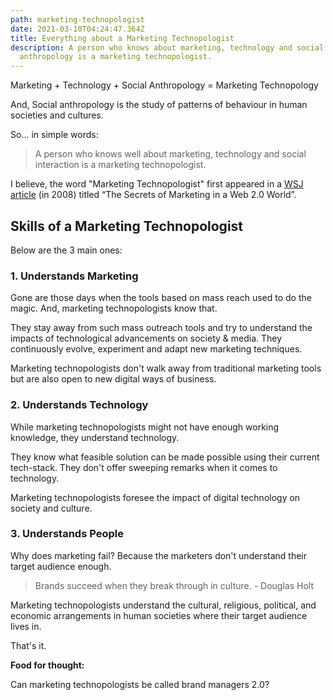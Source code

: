 ```yaml
---
path: marketing-technopologist
date: 2021-03-10T04:24:47.364Z
title: Everything about a Marketing Technopologist
description: A person who knows about marketing, technology and social
  anthropology is a marketing technopologist.
---
```

Marketing + Technology + Social Anthropology = Marketing Technopology

And, Social anthropology is the study of patterns of behaviour in human societies and cultures.

So... in simple words:

> A person who knows well about marketing, technology and social interaction is a marketing technopologist.

I believe, the word "Marketing Technopologist" first appeared in a [WSJ article](https://www.wsj.com/articles/SB122884677205091919) (in 2008) titled “The Secrets of Marketing in a Web 2.0 World”.

## Skills of a Marketing Technopologist

Below are the 3 main ones:

### 1. Understands Marketing

Gone are those days when the tools based on mass reach used to do the magic. And, marketing technopologists know that.

They stay away from such mass outreach tools and try to understand the impacts of technological advancements on society & media. They continuously evolve, experiment and adapt new marketing techniques.

Marketing technopologists don't walk away from traditional marketing tools but are also open to new digital ways of business.

### 2. Understands Technology

While marketing technopologists might not have enough working knowledge, they understand technology.

They know what feasible solution can be made possible using their current tech-stack. They don't offer sweeping remarks when it comes to technology.

Marketing technopologists foresee the impact of digital technology on society and culture.

### 3. Understands People

Why does marketing fail? Because the marketers don't understand their target audience enough.

> Brands succeed when they break through in culture. - Douglas Holt

Marketing technopologists understand the cultural, religious, political, and economic arrangements in human societies where their target audience lives in.

That's it.

**Food for thought:**

Can marketing technopologists be called brand managers 2.0?